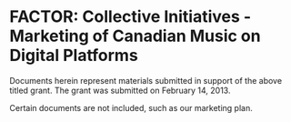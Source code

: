 # FACTOR: Collective Initiatives - Marketing of Canadian Music on Digital Platforms 

Documents herein represent materials submitted in support of the above titled grant. The grant was submitted on February 14, 2013.

Certain documents are not included, such as our marketing plan. 
